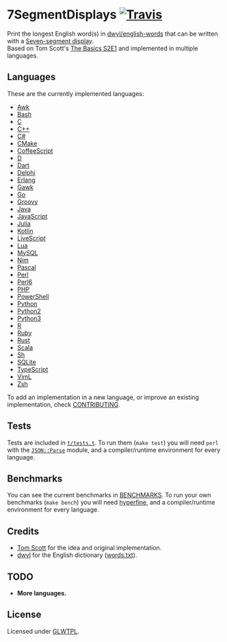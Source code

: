 # 7SegmentDisplays [![Travis](https://img.shields.io/travis/ObserverOfTime/7SegmentDisplays.svg?logo=travis)](https://travis-ci.org/ObserverOfTime/7SegmentDisplays)

Print the longest English word(s) in [dwyl/english-words][words]
that can be written with a [Seven-segment display][SSD].<br>
Based on Tom Scott's [The Basics S2E1][TB21]
and implemented in multiple languages.

[words]: https://github.com/dwyl/english-words
[SSD]: https://en.wikipedia.org/wiki/Seven-segment_display
[TB21]: https://www.youtube.com/watch?v=zp4BMR88260

## Languages

These are the currently implemented languages:

* [Awk](Awk/Awk.awk)
* [Bash](Shell/Bash.sh)
* [C](C/C.c)
* [C++](C/C++.cpp)
* [C#](C/C#.cs)
* [CMake](CMake/CMake.cmake)
* [CoffeeScript](JavaScript/CoffeeScript.coffee)
* [D](D/D.d)
* [Dart](Dart/Dart.dart)
* [Delphi](Pascal/Delphi.pas)
* [Erlang](Erlang/erlang.erl)
* [Gawk](Awk/Gawk.awk)
* [Go](Go/Go.go)
* [Groovy](Java/Groovy.groovy)
* [Java](Java/Java.java)
* [JavaScript](JavaScript/JavaScript.js)
* [Julia](Julia/Julia.jl)
* [Kotlin](Java/Kotlin.kt)
* [LiveScript](JavaScript/LiveScript.ls)
* [Lua](Lua/Lua.lua)
* [MySQL](SQL/MySQL.sql)
* [Nim](Nim/Nim.nim)
* [Pascal](Pascal/Pascal.pas)
* [Perl](Perl/Perl.pl)
* [Perl6](Perl/Perl6.p6)
* [PHP](PHP/PHP.php)
* [PowerShell](Shell/PowerShell.ps1)
* [Python](Python/Python.py)
* [Python2](Python/Python2.py)
* [Python3](Python/Python3.py)
* [R](R/R.r)
* [Ruby](Ruby/Ruby.ru)
* [Rust](Rust/rust.rs)
* [Scala](Java/Scala.scala)
* [Sh](Shell/Sh.sh)
* [SQLite](SQL/SQLite.sql)
* [TypeScript](JavaScript/TypeScript.ts)
* [VimL](VimL/VimL.vim)
* [Zsh](Shell/Zsh.sh)

To add an implementation in a new language,
or improve an existing implementation,
check [CONTRIBUTING](CONTRIBUTING.md).

## Tests

Tests are included in [`t/tests.t`](t/tests.t). To run them
(`make test`) you will need `perl` with the [`JSON::Parse`][JP]
module, and a compiler/runtime environment for every language.

[JP]: https://metacpan.org/pod/distribution/JSON-Parse/lib/JSON/Parse.pod

## Benchmarks

You can see the current benchmarks in [BENCHMARKS](BENCHMARKS.md).
To run your own benchmarks (`make bench`) you will need [hyperfine][hf],
and a compiler/runtime environment for every language.

[hf]: https://github.com/sharkdp/hyperfine

## Credits

* [Tom Scott][Tom Scott] for the idea and original implementation.
* [dwyl][dwyl] for the English dictionary ([words.txt](words.txt)).

[Tom Scott]: https://twitter.com/tomscott
[dwyl]: https://github.com/dwyl/english-words/graphs/contributors

## TODO

* **More languages.**

## License

Licensed under [GLWTPL](LICENSE.txt).
